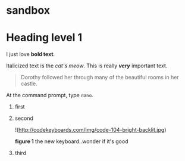 # sandbox

# Heading level 1
I just love **bold text**.

Italicized text is the *cat's meow*.
This is really ***very*** important text.

> Dorothy followed her through many of the beautiful rooms in her castle.

At the command prompt, type `nano`.


1. first
2. second

    !(http://codekeyboards.com/img/code-104-bright-backlit.jpg)
    
    **figure 1** the new keyboard..wonder if it's good

3. third

